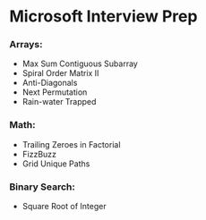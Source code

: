 # Microsoft Interview Prep
<h3> Arrays: </h3>
<ul>
    <li> Max Sum Contiguous Subarray </li>
    <li> Spiral Order Matrix II </li>
    <li> Anti-Diagonals </li>
    <li> Next Permutation </li>
    <li> Rain-water Trapped </li>
</ul>

<h3> Math: </h3>
<ul>
    <li> Trailing Zeroes in Factorial </li>
    <li> FizzBuzz </li>
    <li> Grid Unique Paths </li>
</ul>


<h3> Binary Search: </h3>
<ul>
    <li> Square Root of Integer </li>
</ul>
